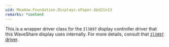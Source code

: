 ```yaml
---
uid: Meadow.Foundation.Displays.ePaper.Epd2in13
remarks: *content
---
```


This is a wrapper driver class for the `Il3897` display controller driver that this WaveShare display uses internally. For more details, consult that [`Il3897` driver](/docs/api/Meadow.Foundation/Meadow.Foundation.Displays.Il3897.html).
